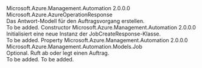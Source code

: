 <Type Name="JobCreateResponse" FullName="Microsoft.Azure.Management.Automation.Models.JobCreateResponse">
  <TypeSignature Language="C#" Value="public class JobCreateResponse : Microsoft.Azure.AzureOperationResponse" />
  <TypeSignature Language="ILAsm" Value=".class public auto ansi beforefieldinit JobCreateResponse extends Microsoft.Azure.AzureOperationResponse" />
  <TypeSignature Language="DocId" Value="T:Microsoft.Azure.Management.Automation.Models.JobCreateResponse" />
  <TypeSignature Language="VB.NET" Value="Public Class JobCreateResponse&#xA;Inherits AzureOperationResponse" />
  <TypeSignature Language="F#" Value="type JobCreateResponse = class&#xA;    inherit AzureOperationResponse" />
  <AssemblyInfo>
    <AssemblyName>Microsoft.Azure.Management.Automation</AssemblyName>
    <AssemblyVersion>2.0.0.0</AssemblyVersion>
  </AssemblyInfo>
  <Base>
    <BaseTypeName>Microsoft.Azure.AzureOperationResponse</BaseTypeName>
  </Base>
  <Interfaces />
  <Docs>
    <summary>
            Das Antwort-Modell für den Auftragsvorgang erstellen.
            </summary>
    <remarks>To be added.</remarks>
  </Docs>
  <Members>
    <Member MemberName=".ctor">
      <MemberSignature Language="C#" Value="public JobCreateResponse ();" />
      <MemberSignature Language="ILAsm" Value=".method public hidebysig specialname rtspecialname instance void .ctor() cil managed" />
      <MemberSignature Language="DocId" Value="M:Microsoft.Azure.Management.Automation.Models.JobCreateResponse.#ctor" />
      <MemberSignature Language="VB.NET" Value="Public Sub New ()" />
      <MemberType>Constructor</MemberType>
      <AssemblyInfo>
        <AssemblyName>Microsoft.Azure.Management.Automation</AssemblyName>
        <AssemblyVersion>2.0.0.0</AssemblyVersion>
      </AssemblyInfo>
      <Parameters />
      <Docs>
        <summary>
            Initialisiert eine neue Instanz der JobCreateResponse-Klasse.
            </summary>
        <remarks>To be added.</remarks>
      </Docs>
    </Member>
    <Member MemberName="Job">
      <MemberSignature Language="C#" Value="public Microsoft.Azure.Management.Automation.Models.Job Job { get; set; }" />
      <MemberSignature Language="ILAsm" Value=".property instance class Microsoft.Azure.Management.Automation.Models.Job Job" />
      <MemberSignature Language="DocId" Value="P:Microsoft.Azure.Management.Automation.Models.JobCreateResponse.Job" />
      <MemberSignature Language="VB.NET" Value="Public Property Job As Job" />
      <MemberSignature Language="F#" Value="member this.Job : Microsoft.Azure.Management.Automation.Models.Job with get, set" Usage="Microsoft.Azure.Management.Automation.Models.JobCreateResponse.Job" />
      <MemberType>Property</MemberType>
      <AssemblyInfo>
        <AssemblyName>Microsoft.Azure.Management.Automation</AssemblyName>
        <AssemblyVersion>2.0.0.0</AssemblyVersion>
      </AssemblyInfo>
      <ReturnValue>
        <ReturnType>Microsoft.Azure.Management.Automation.Models.Job</ReturnType>
      </ReturnValue>
      <Docs>
        <summary>
            Optional. Ruft ab oder legt einen Auftrag.
            </summary>
        <value>To be added.</value>
        <remarks>To be added.</remarks>
      </Docs>
    </Member>
  </Members>
</Type>
